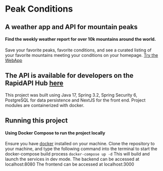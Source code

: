 # Peak Conditions
## A weather app and API for mountain peaks
#### Find the weekly weather report for over 10k mountains around the world. 
Save your favorite peaks, favorite conditions, and see a curated listing of your favorite mountains meeting your conditions on your homepage.
[Try the WebApp](https://peak-conditions.com/)
## The API is available for developers on the RapidAPI Hub [here](https://rapidapi.com/SeanRogan/api/peak-conditions)

This project was built using Java 17, Spring 3.2, Spring Security 6, PostgreSQL for data persistence and NextJS for the front end. Project modules are containerized with docker. 


## Running this project

#### Using Docker Compose to run the project locally
Ensure you have [docker](https://docs.docker.com/get-docker/) installed on your machine.
Clone the repository to your machine, and type the following command into the terminal to start the docker-compose build process
`docker-compose up -d`
This will build and launch the services in dev mode.
The backend can be accessed at localhost:8080
The frontend can be accessed at localhost:3000





